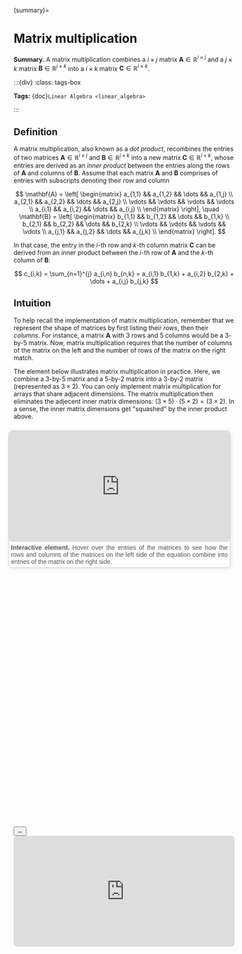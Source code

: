 (summary)=

# Matrix multiplication

**Summary.** A matrix multiplication combines a $i \times j$ matrix $\boldsymbol{A}\in\mathbb{R}^{i \times j}$ and a $j \times k$ matrix $\boldsymbol{B}\in\mathbb{R}^{j \times k}$ into a $i \times k$ matrix $\boldsymbol{C}\in\mathbb{R}^{i \times k}$.

:::{div}
:class: tags-box

**Tags:**
<span class="tag-pill">{doc}`Linear Algebra <linear_algebra>`</span>

:::

<!-- hidden-tag:linear algebra -->

## Definition

A matrix multiplication, also known as a *dot product*, recombines the entries of two matrices $\boldsymbol{A}\in\mathbb{R}^{i \times j}$ and $\boldsymbol{B}\in\mathbb{R}^{j \times k}$ into a new matrix $\boldsymbol{C}\in\mathbb{R}^{i \times k}$, whose entries are derived as an *inner product* between the entries along the rows of $\boldsymbol{A}$ and columns of $\boldsymbol{B}$. Assume that each matrix $\mathbf{A}$ and $\mathbf{B}$ comprises of entries with subscripts denoting their row and column

$$
\mathbf{A} = \left[ 
    \begin{matrix} 
    a_{1,1} && a_{1,2} && \dots && a_{1,j} \\
    a_{2,1} && a_{2,2} && \dots && a_{2,j} \\
    \vdots && \vdots && \vdots && \vdots \\
    a_{i,1} && a_{i,2} && \dots && a_{i,j} \\
    \end{matrix} \right], \quad \mathbf{B} = \left[ 
    \begin{matrix} 
    b_{1,1} && b_{1,2} && \dots && b_{1,k} \\
    b_{2,1} && b_{2,2} && \dots && b_{2,k} \\
    \vdots && \vdots && \vdots && \vdots \\
    a_{j,1} && a_{j,2} && \dots && a_{j,k} \\
    \end{matrix} \right].
$$

In that case, the entry in the $i$-th row and $k$-th column matrix $\mathbf{C}$ can be derived from an inner product between the $i$-th row of $\mathbf{A}$ and the $k$-th column of $\mathbf{B}$:

$$
c_{i,k} = \sum_{n=1}^{j} a_{i,n} b_{n,k} = a_{i,1} b_{1,k} + a_{i,2} b_{2,k} + \dots + a_{i,j} b_{j,k}
$$

## Intuition

To help recall the implementation of matrix multiplication, remember that we represent the shape of matrices by first listing their *rows*, then their *columns*. For instance, a matrix $\boldsymbol{A}$ with $3$ rows and $5$ columns would be a $3$-by-$5$ matrix. Now, matrix multiplication requires that the number of columns of the matrix on the left and the number of rows of the matrix on the right match.

The element below illustrates matrix multiplication in practice. Here, we combine a $3$-by-$5$ matrix and a $5$-by-$2$ matrix into a $3$-by-$2$ matrix (represented as $3 \times 2$). You can only implement matrix multiplication for arrays that share adjacent dimensions. The matrix multiplication then eliminates the adjecent inner matrix dimensions: $(3 \times 5) \cdot (5 \times 2) = (3 \times 2)$. In a sense, the inner matrix dimensions get "squashed" by the inner product above.

<div style="float: right; width: 100%; margin: 10px; border: 1px solid #ccc; border-radius: 8px; box-shadow: 2px 2px 10px rgba(0, 0, 0, 0.1);">
    <iframe src="https://maxramgraber.github.io/MASTER/main/_static/elements/matrix_multiplication.html" style="width: 100%; aspect-ratio: 2 / 1; border: none; border-radius: 8px;"></iframe>
    <div style="text-align: justify; padding: 5px; font-size: 14px; font-family: Arial, sans-serif; color: #555;">
        <strong>Interactive element.</strong> Hover over the entries of the matrices to see how the rows and columns of the matrices on the left side of the equation combine into entries of the matrix on the right side.
    </div>
</div>

```{div} sticky-variable-table
### Nomenclature
| Variable  | Description  |
|-------|--------|
| $\boldsymbol{A}, \boldsymbol{B}, \boldsymbol{C}$ | matrices or vectors |
| $a, b, c$ | array entries |
| $i, j, k$ | array dimensions |
| $i \times j$ | $i$-by-$j$ (matrix dimensions) |
| $\cdot$ | dot product |
```

<div id="sticky-iframe-container">
  <button id="toggle-iframe">↔</button>
  <iframe id="sticky-iframe" src="https://maxramgraber.github.io/MASTER/main/_static/elements/navigation.html" style="width: 100%; aspect-ratio: 2 / 1; border: none; border-radius: 8px;"></iframe>
</div>